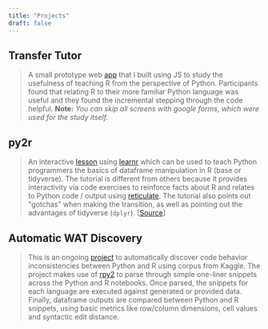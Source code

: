 ```yaml
---
title: "Projects"
draft: false
---
```


**Transfer Tutor**
---

> A small prototype web [app](http://167.71.94.110:3000) that I built using JS to study the usefulness of teaching R from the perspective of Python. Participants found that relating R to their more familiar Python language was useful and they found the incremental stepping through the code helpful. **Note:** *You can skip all screens with google forms, which were used for the study itself.*

**py2r**
---

> An interactive [lesson](https://nshrest.shinyapps.io/py2r_transfer/) using [learnr](https://rstudio.github.io/learnr/index.html) which can be used to teach Python programmers the basics of dataframe manipulation in R (base or tidyverse). The tutorial is different from others because it provides interactivity via code exercises to reinforce facts about R and relates to Python code / output using [reticulate](https://rstudio.github.io/reticulate/). The tutorial also points out "gotchas" when making the transition, as well as pointing out the advantages of tidyverse (`dplyr`). [[Source](https://github.com/nischalshrestha/py2r)]

**Automatic WAT Discovery**
---

> This is an ongoing [project](https://github.com/nischalshrestha/automatic_wat_discovery) to automatically discover code behavior inconsistencies between Python and R using corpus from Kaggle. The project makes use of [rpy2](https://rpy2.bitbucket.io) to parse through simple one-liner snippets across the Python and R notebooks. Once parsed, the snippets for each language are executed against generated or provided data. Finally, dataframe outputs are compared between Python and R snippets, using basic metrics like row/column dimensions, cell values and syntactic edit distance. 

